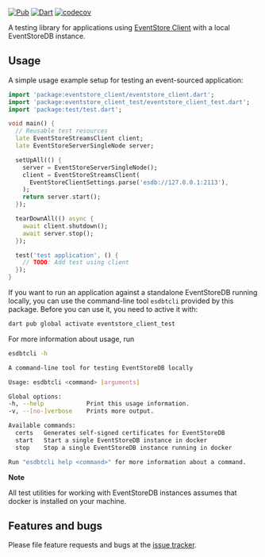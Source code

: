 [![Pub](https://img.shields.io/pub/v/eventstore_client_test.svg)](https://pub.dev/packages/eventstore_client_test)
[![Dart](https://github.com/DISCOOS/eventstore-client-dart/actions/workflows/dart.yml/badge.svg)](https://github.com/DISCOOS/eventstore-client-dart/actions/workflows/dart.yml)
[![codecov](https://codecov.io/gh/DISCOOS/eventstore-client-dart/branch/master/graph/badge.svg?token=HAHS8DUBHM)](https://codecov.io/gh/DISCOOS/eventstore-client-dart)

A testing library for applications using 
[EventStore Client][package:eventstore_client] with a local EventStoreDB instance.

## Usage

A simple usage example setup for testing an event-sourced application:

```dart
import 'package:eventstore_client/eventstore_client.dart';
import 'package:eventstore_client_test/eventstore_client_test.dart';
import 'package:test/test.dart';

void main() {
  // Reusable test resources
  late EventStoreStreamsClient client;
  late EventStoreServerSingleNode server;

  setUpAll(() {
    server = EventStoreServerSingleNode();
    client = EventStoreStreamsClient(
      EventStoreClientSettings.parse('esdb://127.0.0.1:2113'),
    );
    return server.start();
  });

  tearDownAll(() async {
    await client.shutdown();
    await server.stop();
  });

  test('test application', () {
    // TODO: Add test using client
  });
}
```

If you want to run an application against a standalone EventStoreDB running locally, 
you can use the command-line tool `esdbtcli` provided by this package. Before you can 
use it, you need to active it with:

```bash
dart pub global activate eventstore_client_test 
```

For more information about usage, run
```bash
esdbtcli -h

A command-line tool for testing EventStoreDB locally

Usage: esdbtcli <command> [arguments]

Global options:
-h, --help            Print this usage information.
-v, --[no-]verbose    Prints more output.

Available commands:
  certs   Generates self-signed certificates for EventStoreDB
  start   Start a single EventStoreDB instance in docker
  stop    Stop a single EventStoreDB instance running in docker

Run "esdbtcli help <command>" for more information about a command.
```

**Note**

All test utilities for working with EventStoreDB instances assumes that docker is installed on your machine.


## Features and bugs
Please file feature requests and bugs at the [issue tracker][tracker].

[package:eventstore_client]: https://pub.dev/packages/eventstore_client
[tracker]: https://github.com/DISCOOS/eventstore_client/issues
